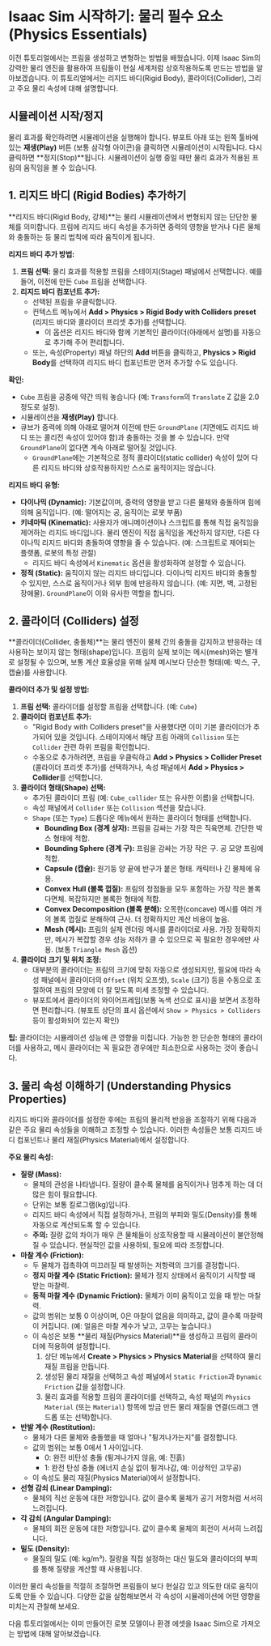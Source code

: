 # Isaac Sim 시작하기: 물리 필수 요소 (Physics Essentials)

이전 튜토리얼에서는 프림을 생성하고 변형하는 방법을 배웠습니다. 이제 Isaac Sim의 강력한 물리 엔진을 활용하여 프림들이 현실 세계처럼 상호작용하도록 만드는 방법을 알아보겠습니다. 이 튜토리얼에서는 리지드 바디(Rigid Body), 콜라이더(Collider), 그리고 주요 물리 속성에 대해 설명합니다.

## 시뮬레이션 시작/정지

물리 효과를 확인하려면 시뮬레이션을 실행해야 합니다. 뷰포트 아래 또는 왼쪽 툴바에 있는 **재생(Play)** 버튼 (보통 삼각형 아이콘)을 클릭하면 시뮬레이션이 시작됩니다. 다시 클릭하면 **정지(Stop)**됩니다. 시뮬레이션이 실행 중일 때만 물리 효과가 적용된 프림의 움직임을 볼 수 있습니다.

## 1. 리지드 바디 (Rigid Bodies) 추가하기

**리지드 바디(Rigid Body, 강체)**는 물리 시뮬레이션에서 변형되지 않는 단단한 물체를 의미합니다. 프림에 리지드 바디 속성을 추가하면 중력의 영향을 받거나 다른 물체와 충돌하는 등 물리 법칙에 따라 움직이게 됩니다.

**리지드 바디 추가 방법:**

1.  **프림 선택:** 물리 효과를 적용할 프림을 스테이지(Stage) 패널에서 선택합니다. 예를 들어, 이전에 만든 `Cube` 프림을 선택합니다.
2.  **리지드 바디 컴포넌트 추가:**
    *   선택된 프림을 우클릭합니다.
    *   컨텍스트 메뉴에서 **Add > Physics > Rigid Body with Colliders preset** (리지드 바디와 콜라이더 프리셋 추가)를 선택합니다.
        *   이 옵션은 리지드 바디와 함께 기본적인 콜라이더(아래에서 설명)를 자동으로 추가해 주어 편리합니다.
    *   또는, 속성(Property) 패널 하단의 **Add** 버튼을 클릭하고, **Physics > Rigid Body**를 선택하여 리지드 바디 컴포넌트만 먼저 추가할 수도 있습니다.

**확인:**

*   `Cube` 프림을 공중에 약간 띄워 놓습니다 (예: `Transform`의 `Translate` Z 값을 2.0 정도로 설정).
*   시뮬레이션을 **재생(Play)** 합니다.
*   큐브가 중력에 의해 아래로 떨어져 이전에 만든 `GroundPlane` (지면에도 리지드 바디 또는 콜리전 속성이 있어야 함)과 충돌하는 것을 볼 수 있습니다. 만약 `GroundPlane`이 없다면 계속 아래로 떨어질 것입니다.
    *   `GroundPlane`에는 기본적으로 정적 콜라이더(static collider) 속성이 있어 다른 리지드 바디와 상호작용하지만 스스로 움직이지는 않습니다.

**리지드 바디 유형:**

*   **다이나믹 (Dynamic):** 기본값이며, 중력의 영향을 받고 다른 물체와 충돌하며 힘에 의해 움직입니다. (예: 떨어지는 공, 움직이는 로봇 부품)
*   **키네마틱 (Kinematic):** 사용자가 애니메이션이나 스크립트를 통해 직접 움직임을 제어하는 리지드 바디입니다. 물리 엔진이 직접 움직임을 계산하지 않지만, 다른 다이나믹 리지드 바디와 충돌하여 영향을 줄 수 있습니다. (예: 스크립트로 제어되는 플랫폼, 로봇의 특정 관절)
    *   리지드 바디 속성에서 `Kinematic` 옵션을 활성화하여 설정할 수 있습니다.
*   **정적 (Static):** 움직이지 않는 리지드 바디입니다. 다이나믹 리지드 바디와 충돌할 수 있지만, 스스로 움직이거나 외부 힘에 반응하지 않습니다. (예: 지면, 벽, 고정된 장애물). `GroundPlane`이 이와 유사한 역할을 합니다.

## 2. 콜라이더 (Colliders) 설정

**콜라이더(Collider, 충돌체)**는 물리 엔진이 물체 간의 충돌을 감지하고 반응하는 데 사용하는 보이지 않는 형태(shape)입니다. 프림의 실제 보이는 메시(mesh)와는 별개로 설정될 수 있으며, 보통 계산 효율성을 위해 실제 메시보다 단순한 형태(예: 박스, 구, 캡슐)를 사용합니다.

**콜라이더 추가 및 설정 방법:**

1.  **프림 선택:** 콜라이더를 설정할 프림을 선택합니다. (예: `Cube`)
2.  **콜라이더 컴포넌트 추가:**
    *   "Rigid Body with Colliders preset"을 사용했다면 이미 기본 콜라이더가 추가되어 있을 것입니다. 스테이지에서 해당 프림 아래의 `Collision` 또는 `Collider` 관련 하위 프림을 확인합니다.
    *   수동으로 추가하려면, 프림을 우클릭하고 **Add > Physics > Collider Preset** (콜라이더 프리셋 추가)를 선택하거나, 속성 패널에서 **Add > Physics > Collider**를 선택합니다.
3.  **콜라이더 형태(Shape) 선택:**
    *   추가된 콜라이더 프림 (예: `Cube_collider` 또는 유사한 이름)을 선택합니다.
    *   속성 패널에서 `Collider` 또는 `Collision` 섹션을 찾습니다.
    *   `Shape` (또는 `Type`) 드롭다운 메뉴에서 원하는 콜라이더 형태를 선택합니다.
        *   **Bounding Box (경계 상자):** 프림을 감싸는 가장 작은 직육면체. 간단한 박스 형태에 적합.
        *   **Bounding Sphere (경계 구):** 프림을 감싸는 가장 작은 구. 공 모양 프림에 적합.
        *   **Capsule (캡슐):** 원기둥 양 끝에 반구가 붙은 형태. 캐릭터나 긴 물체에 유용.
        *   **Convex Hull (볼록 껍질):** 프림의 정점들을 모두 포함하는 가장 작은 볼록 다면체. 복잡하지만 볼록한 형태에 적합.
        *   **Convex Decomposition (볼록 분해):** 오목한(concave) 메시를 여러 개의 볼록 껍질로 분해하여 근사. 더 정확하지만 계산 비용이 높음.
        *   **Mesh (메시):** 프림의 실제 렌더링 메시를 콜라이더로 사용. 가장 정확하지만, 메시가 복잡할 경우 성능 저하가 클 수 있으므로 꼭 필요한 경우에만 사용. (보통 `Triangle Mesh` 옵션)
4.  **콜라이더 크기 및 위치 조정:**
    *   대부분의 콜라이더는 프림의 크기에 맞춰 자동으로 생성되지만, 필요에 따라 속성 패널에서 콜라이더의 `Offset` (위치 오프셋), `Scale` (크기) 등을 수동으로 조절하여 프림의 모양에 더 잘 맞도록 미세 조정할 수 있습니다.
    *   뷰포트에서 콜라이더의 와이어프레임(보통 녹색 선으로 표시)을 보면서 조정하면 편리합니다. (뷰포트 상단의 표시 옵션에서 `Show > Physics > Colliders` 등이 활성화되어 있는지 확인)

**팁:** 콜라이더는 시뮬레이션 성능에 큰 영향을 미칩니다. 가능한 한 단순한 형태의 콜라이더를 사용하고, 메시 콜라이더는 꼭 필요한 경우에만 최소한으로 사용하는 것이 좋습니다.

## 3. 물리 속성 이해하기 (Understanding Physics Properties)

리지드 바디와 콜라이더를 설정한 후에는 프림의 물리적 반응을 조절하기 위해 다음과 같은 주요 물리 속성들을 이해하고 조정할 수 있습니다. 이러한 속성들은 보통 리지드 바디 컴포넌트나 물리 재질(Physics Material)에서 설정합니다.

**주요 물리 속성:**

*   **질량 (Mass):**
    *   물체의 관성을 나타냅니다. 질량이 클수록 물체를 움직이거나 멈추게 하는 데 더 많은 힘이 필요합니다.
    *   단위는 보통 킬로그램(kg)입니다.
    *   리지드 바디 속성에서 직접 설정하거나, 프림의 부피와 밀도(Density)를 통해 자동으로 계산되도록 할 수 있습니다.
    *   **주의:** 질량 값의 차이가 매우 큰 물체들이 상호작용할 때 시뮬레이션이 불안정해질 수 있습니다. 현실적인 값을 사용하되, 필요에 따라 조정합니다.
*   **마찰 계수 (Friction):**
    *   두 물체가 접촉하여 미끄러질 때 발생하는 저항력의 크기를 결정합니다.
    *   **정지 마찰 계수 (Static Friction):** 물체가 정지 상태에서 움직이기 시작할 때 받는 마찰력.
    *   **동적 마찰 계수 (Dynamic Friction):** 물체가 이미 움직이고 있을 때 받는 마찰력.
    *   값의 범위는 보통 0 이상이며, 0은 마찰이 없음을 의미하고, 값이 클수록 마찰력이 커집니다. (예: 얼음은 마찰 계수가 낮고, 고무는 높습니다.)
    *   이 속성은 보통 **물리 재질(Physics Material)**을 생성하고 프림의 콜라이더에 적용하여 설정합니다.
        1.  상단 메뉴에서 **Create > Physics > Physics Material**을 선택하여 물리 재질 프림을 만듭니다.
        2.  생성된 물리 재질을 선택하고 속성 패널에서 `Static Friction`과 `Dynamic Friction` 값을 설정합니다.
        3.  물리 효과를 적용할 프림의 콜라이더를 선택하고, 속성 패널의 `Physics Material` (또는 `Material`) 항목에 방금 만든 물리 재질을 연결(드래그 앤 드롭 또는 선택)합니다.
*   **반발 계수 (Restitution):**
    *   물체가 다른 물체와 충돌했을 때 얼마나 "튕겨나가는지"를 결정합니다.
    *   값의 범위는 보통 0에서 1 사이입니다.
        *   0: 완전 비탄성 충돌 (튕겨나가지 않음, 예: 진흙)
        *   1: 완전 탄성 충돌 (에너지 손실 없이 튕겨나감, 예: 이상적인 고무공)
    *   이 속성도 물리 재질(Physics Material)에서 설정합니다.
*   **선형 감쇠 (Linear Damping):**
    *   물체의 직선 운동에 대한 저항입니다. 값이 클수록 물체가 공기 저항처럼 서서히 느려집니다.
*   **각 감쇠 (Angular Damping):**
    *   물체의 회전 운동에 대한 저항입니다. 값이 클수록 물체의 회전이 서서히 느려집니다.
*   **밀도 (Density):**
    *   물질의 밀도 (예: kg/m³). 질량을 직접 설정하는 대신 밀도와 콜라이더의 부피를 통해 질량을 계산할 때 사용됩니다.

이러한 물리 속성들을 적절히 조절하면 프림들이 보다 현실감 있고 의도한 대로 움직이도록 만들 수 있습니다. 다양한 값을 실험해보면서 각 속성이 시뮬레이션에 어떤 영향을 미치는지 관찰해 보세요.

다음 튜토리얼에서는 이미 만들어진 로봇 모델이나 환경 에셋을 Isaac Sim으로 가져오는 방법에 대해 알아보겠습니다.
